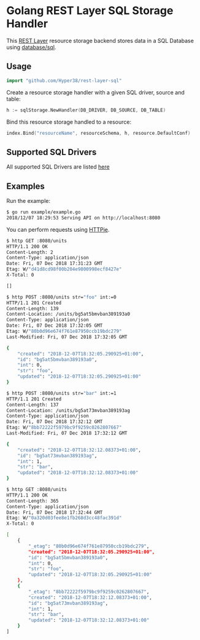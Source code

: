 # Golang REST Layer SQL Storage Handler

This [REST Layer](https://github.com/rs/rest-layer) resource storage backend stores data in a SQL Database using [database/sql](https://golang.org/pkg/database/sql/).

## Usage

```go
import "github.com/Hyper38/rest-layer-sql"
```

Create a resource storage handler with a given SQL driver, source and table:

```go
h := sqlStorage.NewHandler(DB_DRIVER, DB_SOURCE, DB_TABLE)
```

Bind this resource storage handled to a resource:

```go
index.Bind("resourceName", resourceSchema, h, resource.DefaultConf)
```

## Supported SQL Drivers

All supported SQL Drivers are listed [here](https://github.com/golang/go/wiki/SQLDrivers)


## Examples

Run the example:

```bash
$ go run example/example.go
2018/12/07 18:29:53 Serving API on http://localhost:8080
```

You can perform requests using [HTTPie](https://httpie.org/).

```bash
$ http GET :8080/units
HTTP/1.1 200 OK
Content-Length: 2
Content-Type: application/json
Date: Fri, 07 Dec 2018 17:31:23 GMT
Etag: W/"d41d8cd98f00b204e9800998ecf8427e"
X-Total: 0

[]

$ http POST :8080/units str="foo" int:=0
HTTP/1.1 201 Created
Content-Length: 139
Content-Location: /units/bg5at5bmvban389193a0
Content-Type: application/json
Date: Fri, 07 Dec 2018 17:32:05 GMT
Etag: W/"80b0d96e674f761e87950ccb19bdc279"
Last-Modified: Fri, 07 Dec 2018 17:32:05 GMT

{
    "created": "2018-12-07T18:32:05.290925+01:00",
    "id": "bg5at5bmvban389193a0",
    "int": 0,
    "str": "foo",
    "updated": "2018-12-07T18:32:05.290925+01:00"
}

$ http POST :8080/units str="bar" int:=1
HTTP/1.1 201 Created
Content-Length: 137
Content-Location: /units/bg5at73mvban389193ag
Content-Type: application/json
Date: Fri, 07 Dec 2018 17:32:12 GMT
Etag: W/"8bb72222f5979bc9f9259c0262807667"
Last-Modified: Fri, 07 Dec 2018 17:32:12 GMT

{
    "created": "2018-12-07T18:32:12.08373+01:00",
    "id": "bg5at73mvban389193ag",
    "int": 1,
    "str": "bar",
    "updated": "2018-12-07T18:32:12.08373+01:00"
}

$ http GET :8080/units
HTTP/1.1 200 OK
Content-Length: 365
Content-Type: application/json
Date: Fri, 07 Dec 2018 17:32:44 GMT
Etag: W/"0a320d03fee8e1fb268d3cc48fac391d"
X-Total: 0

[
    {
        "_etag": "80b0d96e674f761e87950ccb19bdc279",
        "created": "2018-12-07T18:32:05.290925+01:00",
        "id": "bg5at5bmvban389193a0",
        "int": 0,
        "str": "foo",
        "updated": "2018-12-07T18:32:05.290925+01:00"
    },
    {
        "_etag": "8bb72222f5979bc9f9259c0262807667",
        "created": "2018-12-07T18:32:12.08373+01:00",
        "id": "bg5at73mvban389193ag",
        "int": 1,
        "str": "bar",
        "updated": "2018-12-07T18:32:12.08373+01:00"
    }
]
```
